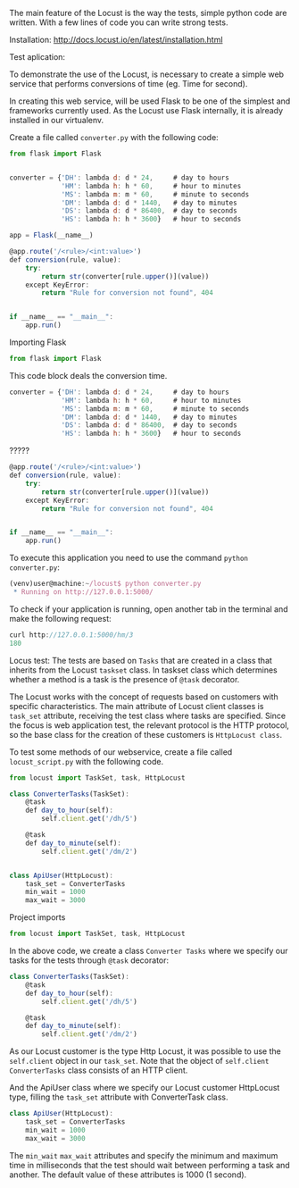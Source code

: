 The main feature of the Locust is the way the tests, simple python code are written. With a few lines of code you can write strong tests.

Installation:
http://docs.locust.io/en/latest/installation.html

Test aplication:

To demonstrate the use of the Locust, is necessary to create a simple web service that performs conversions of time (eg. Time for second).

In creating this web service, will be used Flask to be one of the simplest and frameworks currently used. As the Locust use Flask internally, it is already installed in our virtualenv.

Create a file called `converter.py` with the following code:

```javascript
from flask import Flask


converter = {'DH': lambda d: d * 24,     # day to hours
             'HM': lambda h: h * 60,     # hour to minutes
             'MS': lambda m: m * 60,     # minute to seconds
             'DM': lambda d: d * 1440,   # day to minutes
             'DS': lambda d: d * 86400,  # day to seconds
             'HS': lambda h: h * 3600}   # hour to seconds

app = Flask(__name__)

@app.route('/<rule>/<int:value>')
def conversion(rule, value):
    try:
        return str(converter[rule.upper()](value))
    except KeyError:
        return "Rule for conversion not found", 404


if __name__ == "__main__":
    app.run()
```

Importing Flask
```javascript
from flask import Flask
```
This code block deals the conversion time.
```javascript
converter = {'DH': lambda d: d * 24,     # day to hours
             'HM': lambda h: h * 60,     # hour to minutes
             'MS': lambda m: m * 60,     # minute to seconds
             'DM': lambda d: d * 1440,   # day to minutes
             'DS': lambda d: d * 86400,  # day to seconds
             'HS': lambda h: h * 3600}   # hour to seconds
```

?????
```javascript
@app.route('/<rule>/<int:value>')
def conversion(rule, value):
    try:
        return str(converter[rule.upper()](value))
    except KeyError:
        return "Rule for conversion not found", 404


if __name__ == "__main__":
    app.run()
```

To execute this application you need to use the command ```python converter.py```:
```javascript
(venv)user@machine:~/locust$ python converter.py
 * Running on http://127.0.0.1:5000/
```

To check if your application is running, open another tab in the terminal and make the following request:
```javascript
curl http://127.0.0.1:5000/hm/3
180
```

Locus test:
The tests are based on ```Tasks``` that are created in a class that inherits from the Locust ```taskset``` class. In taskset class which determines whether a method is a task is the presence of ```@task``` decorator.

The Locust works with the concept of requests based on customers with specific characteristics. The main attribute of Locust client classes is ```task_set``` attribute, receiving the test class where tasks are specified. Since the focus is web application test, the relevant protocol is the HTTP protocol, so the base class for the creation of these customers is ```HttpLocust class```.

To test some methods of our webservice, create a file called ```locust_script.py``` with the following code.
```javascript
from locust import TaskSet, task, HttpLocust

class ConverterTasks(TaskSet):
    @task
    def day_to_hour(self):
        self.client.get('/dh/5')

    @task
    def day_to_minute(self):
        self.client.get('/dm/2')


class ApiUser(HttpLocust):
    task_set = ConverterTasks
    min_wait = 1000
    max_wait = 3000
```

Project imports 
```javascript
from locust import TaskSet, task, HttpLocust
```

In the above code, we create a class ```Converter Tasks``` where we specify our tasks for the tests through ```@task``` decorator:
```javascript
class ConverterTasks(TaskSet):
    @task
    def day_to_hour(self):
        self.client.get('/dh/5')

    @task
    def day_to_minute(self):
        self.client.get('/dm/2')
```
As our Locust customer is the type Http Locust, it was possible to use the ```self.client``` object in our ```task_set```. Note that the object of ```self.client``` ```ConverterTasks``` class consists of an HTTP client.

And the ApiUser class where we specify our Locust customer HttpLocust type, filling the ```task_set``` attribute with ConverterTask class.
```javascript
class ApiUser(HttpLocust):
    task_set = ConverterTasks
    min_wait = 1000
    max_wait = 3000
```
The ```min_wait``` ```max_wait``` attributes and specify the minimum and maximum time in milliseconds that the test should wait between performing a task and another. The default value of these attributes is 1000 (1 second).
